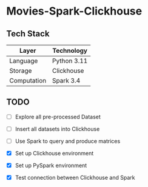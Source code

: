# Movies-Spark-Clickhouse

## Tech Stack
| Layer | Technology |
|-------|------------|
| Language | Python 3.11 |
| Storage | Clickhouse |
| Computation | Spark 3.4 |

## TODO
- [ ] Explore all pre-processed Dataset
- [ ] Insert all datasets into Clickhouse
- [ ] Use Spark to query and produce matrices
- [x] Set up Clickhouse environment
- [x] Set up PySpark environment
- [x] Test connection between Clickhouse and Spark 

